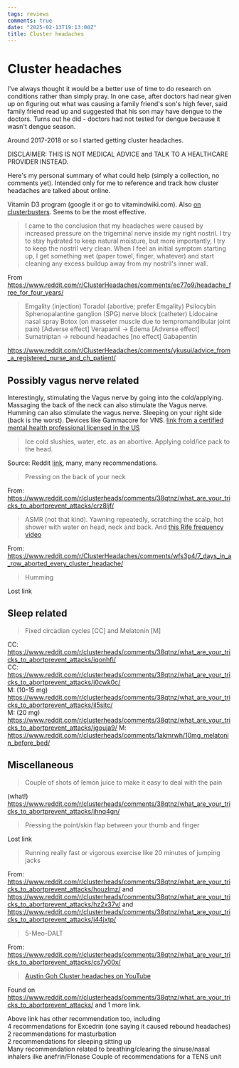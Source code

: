```yaml
---
tags: reviews
comments: true
date: "2025-02-13T19:13:00Z"
title: Cluster headaches
---
```


# Cluster headaches

I've always thought it would be a better use of time to do research on conditions rather than simply pray. In one case, after doctors had near given up on figuring out what was causing a family friend's son's high fever, said family friend read up and suggested that his son may have dengue to the doctors. Turns out he did - doctors had not tested for dengue because it wasn't dengue season.

Around 2017-2018 or so I started getting cluster headaches.

DISCLAIMER: THIS IS NOT MEDICAL ADVICE and TALK TO A HEALTHCARE PROVIDER INSTEAD.

Here's my personal summary of what could help (simply a collection, no comments  yet). Intended only for me to reference and track how cluster headaches are talked about online.

Vitamin D3 program (google it or go to vitamindwiki.com). Also [on clusterbusters](https://clusterbusters.org/resource/d3-vitamin-therapy-and-loading-details/). Seems to be the most effective.

> I came to the conclusion that my headaches were caused by increased pressure on the trigeminal nerve inside my right nostril. I try to stay hydrated to keep natural moisture, but more importantly, I try to keep the nostril very clean. When I feel an initial symptom starting up, I get something wet (paper towel, finger, whatever) and start cleaning any excess buildup away from my nostril's inner wall.

From https://www.reddit.com/r/ClusterHeadaches/comments/ec77o9/headache_free_for_four_years/

> Emgality (injection)
> Toradol (abortive; prefer Emgality)
> Psilocybin
> Sphenopalantine ganglion (SPG) nerve block (catheter)
> Lidocaine nasal spray
> Botox (on masseter muscle due to tempromandibular joint pain)
> [Adverse effect] Verapamil -> Edema
> [Adverse effect] Sumatriptan -> rebound headaches
> [no effect] Gabapentin

https://www.reddit.com/r/ClusterHeadaches/comments/ykusui/advice_from_a_registered_nurse_and_ch_patient/

## Possibly vagus nerve related

Interestingly, stimulating the Vagus nerve by going into the cold/applying. Massaging the back of the neck can also stimulate the Vagus nerve. Humming can also stimulate the vagus nerve. Sleeping on your right side (back is the worst). Devices like Gammacore for VNS. [link from a certified mental health professional licensed in the US](https://www.youtube.com/watch?v=fSN2CeDkslg)

> Ice cold slushies, water, etc. as an abortive. Applying cold/ice pack to the head.

Source: Reddit [link](https://www.reddit.com/r/ClusterHeadaches/comments/12p0hj1/my_cluster_headache_cure/), many, many recommendations.  

> Pressing on the back of your neck

From: https://www.reddit.com/r/clusterheads/comments/38qtnz/what_are_your_tricks_to_abortprevent_attacks/crz8ljf/

> ASMR (not that kind). Yawning repeatedly, scratching the scalp, hot shower with water on head, neck and back. And [this Rife frequency video](https://www.youtube.com/watch?v=KO6535-Qax8)

From: https://www.reddit.com/r/ClusterHeadaches/comments/wfs3p4/7_days_in_a_row_aborted_every_cluster_headache/

> Humming

Lost link

## Sleep related

> Fixed circadian cycles [CC] and Melatonin [M]

CC: https://www.reddit.com/r/clusterheads/comments/38qtnz/what_are_your_tricks_to_abortprevent_attacks/iqonhfi/  
CC: https://www.reddit.com/r/clusterheads/comments/38qtnz/what_are_your_tricks_to_abortprevent_attacks/j0cwk0c/  
M: (10-15 mg) https://www.reddit.com/r/clusterheads/comments/38qtnz/what_are_your_tricks_to_abortprevent_attacks/il5sitc/  
M: (20 mg) https://www.reddit.com/r/clusterheads/comments/38qtnz/what_are_your_tricks_to_abortprevent_attacks/jgouja9/
M: https://www.reddit.com/r/clusterheads/comments/1akmrwh/10mg_melatonin_before_bed/

## Miscellaneous

> Couple of shots of lemon juice to make it easy to deal with the pain

(what!) https://www.reddit.com/r/clusterheads/comments/38qtnz/what_are_your_tricks_to_abortprevent_attacks/jhnq4gn/


> Pressing the point/skin flap between your thumb and finger

Lost link

> Running really fast or vigorous exercise like 20 minutes of jumping jacks

From: https://www.reddit.com/r/clusterheads/comments/38qtnz/what_are_your_tricks_to_abortprevent_attacks/houzlmz/ and https://www.reddit.com/r/clusterheads/comments/38qtnz/what_are_your_tricks_to_abortprevent_attacks/hz2x37v/ and https://www.reddit.com/r/clusterheads/comments/38qtnz/what_are_your_tricks_to_abortprevent_attacks/j44jxtp/


> 5-Meo-DALT

From: https://www.reddit.com/r/clusterheads/comments/38qtnz/what_are_your_tricks_to_abortprevent_attacks/cs7y00x/

> [Austin Goh Cluster headaches on YouTube
](https://www.youtube.com/watch?v=uA6i338wX2E)

Found on https://www.reddit.com/r/clusterheads/comments/38qtnz/what_are_your_tricks_to_abortprevent_attacks/ and 1 more link.  

Above link has other recommendation too, including  
4 recommendations for Excedrin (one saying it caused rebound headaches)  
2 recommendations for masturbation  
2 recommendations for sleeping sitting up  
Many recommendation related to breathing/clearing the sinuse/nasal inhalers ilke anefrin/Flonase
Couple of recommendations for a TENS unit
